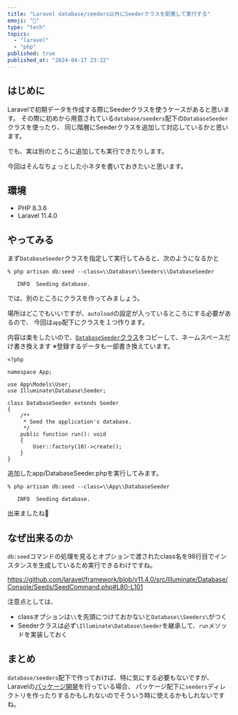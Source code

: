 ```yaml
---
title: "Laravel database/seeders以外にSeederクラスを配置して実行する"
emoji: "🕌"
type: "tech"
topics:
  - "laravel"
  - "php"
published: true
published_at: "2024-04-17 23:22"
---
```


## はじめに

Laravelで初期データを作成する際にSeederクラスを使うケースがあると思います。
その際に初めから用意されている`database/seeders`配下の`DatabaseSeeder`クラスを使ったり、
同じ階層にSeederクラスを追加して対応しているかと思います。

でも、実は別のところに追加しても実行できたりします。

今回はそんなちょっとした小ネタを書いておきたいと思います。

## 環境

- PHP 8.3.6
- Laravel 11.4.0

## やってみる

まず`DatabaseSeeder`クラスを指定して実行してみると、次のようになるかと

```shell
% php artisan db:seed --class=\\Database\\Seeders\\DatabaseSeeder

   INFO  Seeding database.  

```

では、別のところにクラスを作ってみましょう。

場所はどこでもいいですが、`autoload`の設定が入っているところにする必要があるので、
今回は`app`配下にクラスを１つ作ります。

内容は楽をしたいので、[`DatabaseSeeder`クラス](https://github.com/laravel/laravel/blob/v11.0.6/database/seeders/DatabaseSeeder.php)をコピーして、ネームスペースだけ書き換えます
※登録するデータも一部書き換えています。

```php:app/DatabaseSeeder.php
<?php

namespace App;

use App\Models\User;
use Illuminate\Database\Seeder;

class DatabaseSeeder extends Seeder
{
    /**
     * Seed the application's database.
     */
    public function run(): void
    {
        User::factory(10)->create();
    }
}
```

追加したapp/DatabaseSeeder.phpを実行してみます。

```shell
% php artisan db:seed --class=\\App\\DatabaseSeeder

   INFO  Seeding database.  

```

出来ましたね🥳

## なぜ出来るのか

`db:seed`コマンドの処理を見るとオプションで渡されたclass名を98行目でインスタンスを生成しているため実行できるわけですね。

https://github.com/laravel/framework/blob/v11.4.0/src/Illuminate/Database/Console/Seeds/SeedCommand.php#L80-L101

注意点としては、
- classオプションは`\\`を先頭につけておかないと`Database\\Seeders\`がつく
- Seederクラスは必ず`\Illuminate\Database\Seeder`を継承して、`run`メソッドを実装しておく

## まとめ

`database/seeders`配下で作っておけば、特に気にする必要もないですが、
Laravelの[パッケージ開発](https://laravel.com/docs/11.x/packages)を行っている場合、
パッケージ配下に`seeders`ディレクトリを作ったりするかもしれないのでそういう時に使えるかもしれないですね。